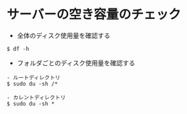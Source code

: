# サーバーの空き容量のチェック

- 全体のディスク使用量を確認する
```
$ df -h
```

- フォルダごとのディスク使用量を確認する
```
- ルートディレクトリ
$ sudo du -sh /*

- カレントディレクトリ
$ sudo du -sh *
```
